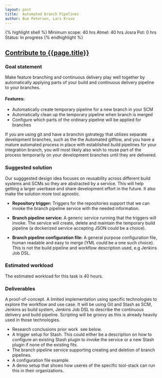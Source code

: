 ```yaml
---
layout: post
title:  Automated branch Pipelines
author: Bue Petersen, Lars Kruse
---
```


{% highlight shell %}
Minimum scope:   40 hrs
Atmel:           40 hrs
Josra Pot:        0 hrs
Status:          In progress
{% endhighlight %}


## [Contribute to {{page.title}}](/sow/)

### Goal statement

Make feature branching and continuous delivery play well together by automatically applying parts of your build and continuous delivery pipeline to your branches.

#### Features:

* Automatically create temporary pipeline for a new branch in your SCM
* Automatically clean up the temporary pipeline when branch is merged
* Configure which parts of the ordinary pipeline will be applied for branches

If you are using git and have a branchin gstrategy that utilizes separate development branches, such as the the Automated git­flow, and you have a mature automated process in place with established build pipelines for your integration branch, you will most likely also wish to reuse part of the process temporarily on your development branches until they are delivered.

### Suggested solution

Our sugggested design idea focuses on reusability across different build systems and SCMs so they are abstracted by a service. This will help getting a larger userbase and share development effort in the future. It also make the solution more tool agnostic.

* __Repository trigger:__ ​Triggers for the repositories support that we can invoke the branch pipeline service with the needed information.

* __Branch pipeline service:__ ​A generic service running that the triggers will invoke. The service will create, delete and maintain the temporary build pipeline (a dockerized service accepting JSON could be a choice).

* __Branch pipeline configuration file:__ A​ general purpose configuration file, human readable and easy to merge (YML could be a one such choice). This is not the build pipeline and workflow description used, e.g Jenkins Job DSL.

### Estimated workload

The estimated workload for this task is 40 hours.

### Deliverables

A proof-of-concept. A limited implementation using specific technologies to explore the workflow and use ­case. It will be using Git and Stash as SCM, Jenkins as build system, Jenkins Job DSL to describe the continuous delivery and build pipeline. Scripting will be groovy as this is already heavily used in those technologies.

* Research conclusions prior work ­ see below.
* A trigger setup for Stash. This could either be a description on how to configure an existing Stash plugin to invoke the service or a new Stash plugin if none of the existing fits.
* The branch pipeline service supporting creating and deletion of branch pipelines.
* A configuration file example.
* A demo setup that shows how useres of the specific tool-stack can run this in their organizations.
